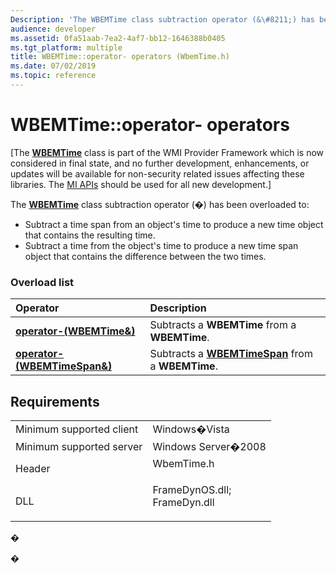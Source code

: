 ```yaml
---
Description: 'The WBEMTime class subtraction operator (&\#8211;) has been overloaded to:'
audience: developer
ms.assetid: 0fa51aab-7ea2-4af7-bb12-1646388b0405
ms.tgt_platform: multiple
title: WBEMTime::operator- operators (WbemTime.h)
ms.date: 07/02/2019
ms.topic: reference
---
```


# WBEMTime::operator- operators

\[The [**WBEMTime**](wbemtime.md) class is part of the WMI Provider Framework which is now considered in final state, and no further development, enhancements, or updates will be available for non-security related issues affecting these libraries. The [MI APIs](https://docs.microsoft.com/previous-versions/windows/desktop/wmi_v2/windows-management-infrastructure) should be used for all new development.\]

The [**WBEMTime**](wbemtime.md) class subtraction operator (�) has been overloaded to:

-   Subtract a time span from an object's time to produce a new time object that contains the resulting time.
-   Subtract a time from the object's time to produce a new time span object that contains the difference between the two times.

### Overload list



| Operator                                                                         | Description                                                                      |
|:---------------------------------------------------------------------------------|:---------------------------------------------------------------------------------|
| [**operator-(WBEMTime&)**](https://msdn.microsoft.com/library/Aa394037(v=VS.85).aspx)         | Subtracts a **WBEMTime** from a **WBEMTime**.<br/>                         |
| [**operator-(WBEMTimeSpan&)**](https://msdn.microsoft.com/library/Aa394036(v=VS.85).aspx) | Subtracts a [**WBEMTimeSpan**](https://msdn.microsoft.com/library/Aa393989(v=VS.85).aspx) from a **WBEMTime**.<br/> |



## Requirements



|                                     |                                                                                                                                                               |
|-------------------------------------|---------------------------------------------------------------------------------------------------------------------------------------------------------------|
| Minimum supported client<br/> | Windows�Vista<br/>                                                                                                                                      |
| Minimum supported server<br/> | Windows Server�2008<br/>                                                                                                                                |
| Header<br/>                   | <dl> <dt>WbemTime.h</dt> </dl>                                                                         |
| DLL<br/>                      | <dl> <dt>FrameDynOS.dll; </dt> <dt>FrameDyn.dll</dt> </dl> |



�

�




